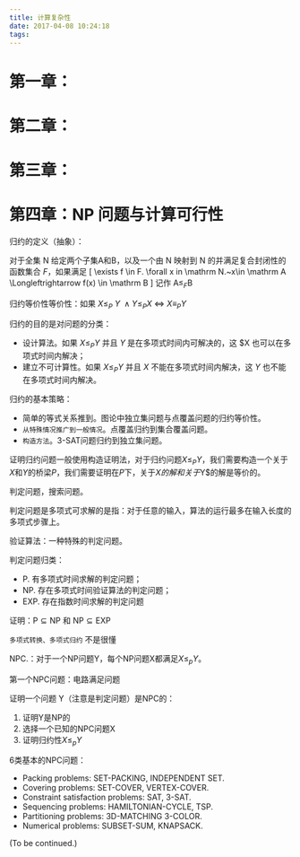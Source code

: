 ```yaml
---
title: 计算复杂性
date: 2017-04-08 10:24:18
tags:
---
```


# 第一章：

# 第二章：

# 第三章：

# 第四章：NP 问题与计算可行性

归约的定义（抽象）：

对于全集 $\mathrm N$ 给定两个子集$\mathrm A$和$\mathrm B$，以及一个由 $\mathrm N$ 映射到 $\mathrm N$ 的并满足复合封闭性的函数集合 $F$，如果满足
\[
\exists f \in F. \forall x in \mathrm N.~x\in \mathrm A \Longleftrightarrow f(x) \in \mathrm B
\]
记作 $\mathrm A \le_F \mathrm B$

归约等价性等价性：如果 $X\le_P~Y~\land Y\le_P X~\Longleftrightarrow~X\equiv_P Y$

归约的目的是对问题的分类：
+ 设计算法。如果 $X\le_P Y$ 并且 $Y$ 是在多项式时间内可解决的，这 $X 也可以在多项式时间内解决；
+ 建立不可计算性。如果 $X\le_P Y$ 并且 $X$ 不能在多项式时间内解决，这 $Y$ 也不能在多项式时间内解决。

归约的基本策略：
+ 简单的等式关系推到。图论中独立集问题与点覆盖问题的归约等价性。
+ `从特殊情况推广到一般情况`。点覆盖归约到集合覆盖问题。
+ `构造方法`。3-SAT问题归约到独立集问题。

证明归约问题一般使用构造证明法，对于归约问题$X\le_P Y$，我们需要构造一个关于$X$和$Y$的桥梁$P$，我们需要证明在$P$下，关于$X的解和关于$Y$的解是等价的。

判定问题，搜索问题。

判定问题是多项式可求解的是指：对于任意的输入，算法的运行最多在输入长度的多项式步骤上。

验证算法：一种特殊的判定问题。

判定问题归类：
+ P. 有多项式时间求解的判定问题；
+ NP. 存在多项式时间验证算法的判定问题；
+ EXP. 存在指数时间求解的判定问题

证明：$\mathrm P \subseteq \mathrm{NP}$ 和 $\mathrm{NP} \subseteq \mathrm{EXP}$

`多项式转换、多项式归约` 不是很懂

NPC.：对于一个NP问题Y，每个NP问题X都满足$X\le_p Y$。

第一个NPC问题：电路满足问题

证明一个问题 Y（注意是判定问题）是NPC的：
1. 证明Y是NP的
2. 选择一个已知的NPC问题X
3. 证明归约性$X\le_p Y$

6类基本的NPC问题：

+ Packing problems:  SET-PACKING, INDEPENDENT SET.
+ Covering problems:  SET-COVER, VERTEX-COVER.
+ Constraint satisfaction problems:  SAT, 3-SAT.
+ Sequencing problems:  HAMILTONIAN-CYCLE, TSP.
+ Partitioning problems: 3D-MATCHING 3-COLOR.
+ Numerical problems:  SUBSET-SUM, KNAPSACK.

(To be continued.)


